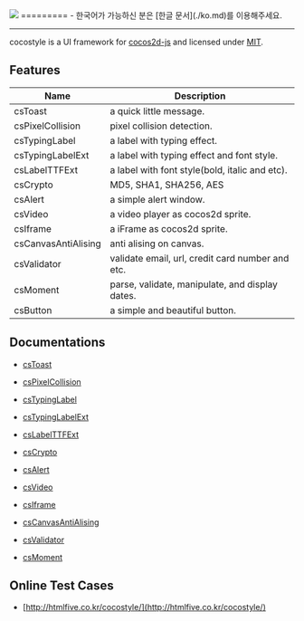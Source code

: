 <img src="https://cloud.githubusercontent.com/assets/6089788/4805736/1632b6fe-5e81-11e4-98fb-51f3ace6a375.png"> 
=========
- 한국어가 가능하신 분은 [한글 문서](./ko.md)를 이용해주세요.

---
 
cocostyle is a UI framework for [cocos2d-js](https://github.com/cocos2d/cocos2d-js) and licensed under [MIT](./LICENSE).

## Features
|Name|Description|
|---|---|
|csToast|a quick little message.|
|csPixelCollision|pixel collision detection.|
|csTypingLabel|a label with typing effect.|
|csTypingLabelExt|a label with typing effect and font style.|
|csLabelTTFExt|a label with font style(bold, italic and etc).|
|csCrypto|MD5, SHA1, SHA256, AES|
|csAlert|a simple alert window.|
|csVideo|a video player as cocos2d sprite.|
|csIframe|a iFrame as cocos2d sprite.|
|csCanvasAntiAlising|anti alising on canvas.|
|csValidator|validate email, url, credit card number and etc.|
|csMoment|parse, validate, manipulate, and display dates.|
|csButton|a simple and beautiful button.|

## Documentations

- [csToast](doc/csToast.md)

- [csPixelCollision](doc/csPixelCollision.md)

- [csTypingLabel](doc/csTypingLabel.md)

- [csTypingLabelExt](doc/csTypingLabelExt.md)

- [csLabelTTFExt](doc/csLabelTTFExt.md)

- [csCrypto](doc/csCrypto.md)

- [csAlert](doc/csAlert.md)

- [csVideo](doc/csVideo.md)

- [csIframe](doc/csIframe.md)

- [csCanvasAntiAlising](doc/csCanvasAntiAlising.md)

- [csValidator](doc/csValidator.md)

- [csMoment](doc/csMoment.md)

## Online Test Cases

- [http://htmlfive.co.kr/cocostyle/](http://htmlfive.co.kr/cocostyle/)
